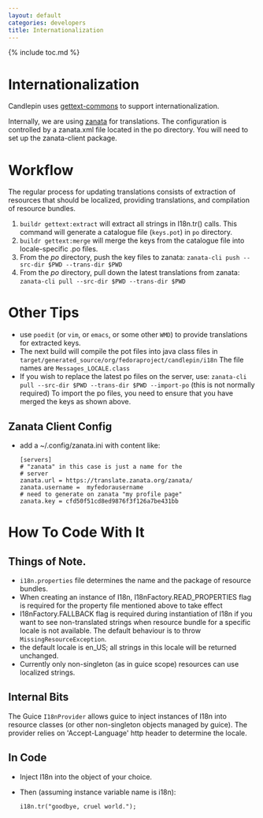 ```yaml
---
layout: default
categories: developers
title: Internationalization
---
```

{% include toc.md %}

# Internationalization
Candlepin uses [gettext-commons](http://code.google.com/p/gettext-commons/) to support internationalization. 

Internally, we are using
[zanata](https://fedora.zanata.org/zanata/project/view/candlepin) for
translations. The configuration is controlled by a zanata.xml file located in
the po directory. You will need to set up the zanata-client package.

# Workflow
The regular process for updating translations consists of extraction of
resources that should be localized, providing translations, and compilation of
resource bundles.

1. `buildr gettext:extract` will extract all strings in I18n.tr() calls. This
   command will generate a catalogue file (`keys.pot`) in `po` directory. 
1. `buildr gettext:merge` will merge the keys from the catalogue file into locale-specific .po files.
1. From the *po* directory, push the key files to zanata: `zanata-cli push --src-dir $PWD --trans-dir $PWD`
1. From the *po* directory, pull down the latest translations from zanata:
   `zanata-cli pull --src-dir $PWD --trans-dir $PWD`

# Other Tips
* use `poedit` (or `vim`, or `emacs`, or some other `WMD`) to provide translations for extracted keys.
* The next build will compile the pot files into java class files in
  `target/generated_source/org/fedoraproject/candlepin/i18n` The file names are
  `Messages_LOCALE.class`
* If you wish to replace the latest po files on the server, use: `zanata-cli
  pull --src-dir $PWD --trans-dir $PWD --import-po` (this is not normally
  required) To import the po files, you need to ensure that you have merged the
  keys as shown above. 

## Zanata Client Config
* add a ~/.config/zanata.ini with content like:

  ```
  [servers]
  # "zanata" in this case is just a name for the
  # server
  zanata.url = https://translate.zanata.org/zanata/
  zanata.username =  myfedorausername
  # need to generate on zanata "my profile page"
  zanata.key = cfd50f51cd8ed9876f3f126a7be431bb
  ```

# How To Code With It

## Things of Note.
* `i18n.properties` file determines the name and the package of resource
  bundles.
* When creating an instance of I18n, I18nFactory.READ_PROPERTIES flag is
  required for the property file mentioned above to take effect
* I18nFactory.FALLBACK flag is required during instantiation of I18n if you
  want to see non-translated strings when resource bundle for a specific locale
  is not available. The default behaviour is to throw `MissingResourceException`.
* the default locale is en_US; all strings in this locale will be returned
  unchanged.
* Currently only non-singleton (as in guice scope) resources can use localized
  strings. 

## Internal Bits
The Guice `I18nProvider` allows guice to inject instances of I18n into
resource classes (or other non-singleton objects managed by guice). The
provider relies on 'Accept-Language' http header to determine the locale. 

## In Code
* Inject I18n into the object of your choice.
* Then (assuming instance variable name is i18n): 

  ```
  i18n.tr("goodbye, cruel world.");
   ```
